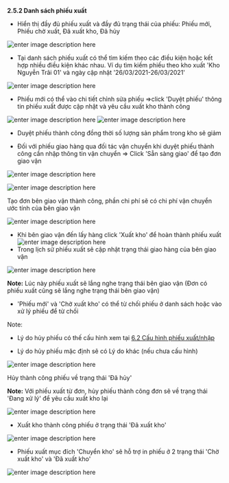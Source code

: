 




**2.5.2 Danh sách phiếu xuất**

- Hiển thị đầy đủ phiếu xuất và đầy đủ trạng thái của phiếu: Phiếu mới, Phiếu chờ xuất, Đã xuất kho, Đã hủy

![enter image description here](https://static8.muarecdn.com/original/muare/images/2021/03/26/5893754_screenshot-9.png)
  
- Tại danh sách phiếu xuất có thể tìm kiếm theo các điều kiện hoặc kết hợp nhiều điều kiện khác nhau. Ví dụ tìm kiếm phiếu theo kho xuất 'Kho Nguyễn Trãi 01'  và ngày cập nhật '26/03/2021-26/03/2021'

![enter image description here](https://static8.muarecdn.com/original/muare/images/2021/03/26/5893757_screenshot-10.png)
      
   + Phiếu mới có thể vào chi tiết chỉnh sửa phiếu =>click 'Duyệt phiếu' thông tin phiếu xuất được cập nhật và yêu cầu xuất kho thành công 

![enter image description here](https://static8.muarecdn.com/original/muare/images/2021/08/31/6070156_screenshot-26.png)
![enter image description here](https://static8.muarecdn.com/original/muare/images/2021/08/31/6070159_screenshot-27.png)

-  Duyệt phiếu thành công đồng thời số lượng sản phẩm trong kho sẽ giảm
 
- Đối với phiếu giao hàng qua đối tác vận chuyển khi duyệt phiếu thành công cần nhập thông tin vận chuyển => Click 'Sẵn sàng giao' để tạo đơn giao vận

![enter image description here](https://static8.muarecdn.com/original/muare/images/2021/08/31/6070177_screenshot-28.png)

![enter image description here](https://static8.muarecdn.com/original/muare/images/2021/08/31/6070187_screenshot-29.png)

Tạo đơn bên giao vận thành công, phần chi phí sẽ có chi phí vận chuyển ước tính của bên giao vận

![enter image description here](https://static8.muarecdn.com/original/muare/images/2021/08/31/6070188_screenshot-30.png)

 - Khi bên giao vận đến lấy hàng click 'Xuất kho' để hoàn thành phiếu xuất 
  ![enter image description here](https://static8.muarecdn.com/original/muare/images/2021/08/31/6070197_screenshot-31.png)
- Trong lịch sử  phiếu xuất sẽ cập nhật trạng thái giao hàng của bên giao vận 

![enter image description here](https://static8.muarecdn.com/original/muare/images/2021/09/01/6070500_screenshot-32.png)


**Note:** Lúc này phiếu xuất sẽ lắng nghe trạng thái bên giao vận (Đơn có phiếu xuất cũng sẽ lắng nghe trạng thái bên giao vận)

+ 'Phiếu mới' và 'Chờ xuất kho' có thể từ chối phiếu ở danh sách hoặc vào xử lý phiếu để từ chối

Note: 

- Lý do hủy phiếu có thế cấu hình xem tại  [6.2 Cấu hình phiếu xuất/nhập](eshop/cauhinhxuatnhap.md)

- Lý do hủy phiếu mặc định sẽ có Lý do khác (nếu chưa cấu hình) 

![enter image description here](https://static8.muarecdn.com/original/muare/images/2021/03/26/5893769_screenshot-13.png)

Hủy thành công phiếu về trạng thái 'Đã hủy' 

**Note:** Với phiếu xuất từ đơn, hủy phiếu thành công đơn sẽ về trạng thái 'Đang xử lý' để yêu cầu xuất kho lại

![enter image description here](https://static8.muarecdn.com/original/muare/images/2021/03/26/5893771_screenshot-14.png)

- Xuất kho thành công phiếu ở trạng thái 'Đã xuất kho'

![enter image description here](https://static8.muarecdn.com/original/muare/images/2021/04/09/5908770_screenshot-110.png)

- Phiếu xuất mục đích 'Chuyển kho' sẽ hỗ trợ in phiếu ở 2 trạng thái 'Chờ xuất kho' và 'Đã xuất kho' 


![enter image description here](https://static8.muarecdn.com/original/muare/images/2021/10/01/6094577_screenshot-60.png)



